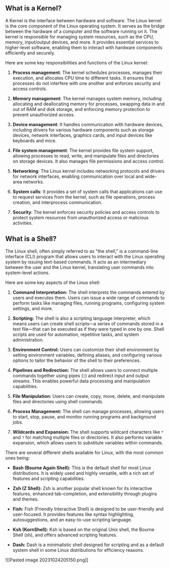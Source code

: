 ## What is a Kernel?

A Kernel is the interface between hardware and software. The Linux kernel is the core component of the Linux operating system. It serves as the bridge between the hardware of a computer and the software running on it. The kernel is responsible for managing system resources, such as the CPU, memory, input/output devices, and more. It provides essential services to higher-level software, enabling them to interact with hardware components efficiently and securely.

Here are some key responsibilities and functions of the Linux kernel:

1. **Process management**: The kernel schedules processes, manages their execution, and allocates CPU time to different tasks. It ensures that processes do not interfere with one another and enforces security and access controls.
    
2. **Memory management**: The kernel manages system memory, including allocating and deallocating memory for processes, swapping data in and out of RAM and disk storage, and enforcing memory protection to prevent unauthorized access.
    
3. **Device management**: It handles communication with hardware devices, including drivers for various hardware components such as storage devices, network interfaces, graphics cards, and input devices like keyboards and mice.
    
4. **File system management**: The kernel provides file system support, allowing processes to read, write, and manipulate files and directories on storage devices. It also manages file permissions and access control.
    
5. **Networking**: The Linux kernel includes networking protocols and drivers for network interfaces, enabling communication over local and wide-area networks.
    
6. **System calls**: It provides a set of system calls that applications can use to request services from the kernel, such as file operations, process creation, and interprocess communication.
    
7. **Security**: The kernel enforces security policies and access controls to protect system resources from unauthorized access or malicious activities.

## What is a Shell?

The Linux shell, often simply referred to as "the shell," is a command-line interface (CLI) program that allows users to interact with the Linux operating system by issuing text-based commands. It acts as an intermediary between the user and the Linux kernel, translating user commands into system-level actions.

Here are some key aspects of the Linux shell:

1. **Command Interpretation:** The shell interprets the commands entered by users and executes them. Users can issue a wide range of commands to perform tasks like managing files, running programs, configuring system settings, and more.
    
2. **Scripting:** The shell is also a scripting language interpreter, which means users can create shell scripts—a series of commands stored in a text file—that can be executed as if they were typed in one by one. Shell scripts are used for automation, repetitive tasks, and system administration.
    
3. **Environment Control:** Users can customize their shell environment by setting environment variables, defining aliases, and configuring various options to tailor the behavior of the shell to their preferences.
    
4. **Pipelines and Redirection:** The shell allows users to connect multiple commands together using pipes (`|`) and redirect input and output streams. This enables powerful data processing and manipulation capabilities.
    
5. **File Manipulation:** Users can create, copy, move, delete, and manipulate files and directories using shell commands.
    
6. **Process Management:** The shell can manage processes, allowing users to start, stop, pause, and monitor running programs and background jobs.
    
7. **Wildcards and Expansion:** The shell supports wildcard characters like `*` and `?` for matching multiple files or directories. It also performs variable expansion, which allows users to substitute variables within commands.
    

There are several different shells available for Linux, with the most common ones being:

- **Bash (Bourne Again Shell):** This is the default shell for most Linux distributions. It is widely used and highly versatile, with a rich set of features and scripting capabilities.
    
- **Zsh (Z Shell):** Zsh is another popular shell known for its interactive features, enhanced tab-completion, and extensibility through plugins and themes.
    
- **Fish:** Fish (Friendly Interactive Shell) is designed to be user-friendly and user-focused. It provides features like syntax highlighting, autosuggestions, and an easy-to-use scripting language.
    
- **Ksh (KornShell):** Ksh is based on the original Unix shell, the Bourne Shell (sh), and offers advanced scripting features.
    
- **Dash:** Dash is a minimalistic shell designed for scripting and as a default system shell in some Linux distributions for efficiency reasons.

![[Pasted image 20231024205150.png]]